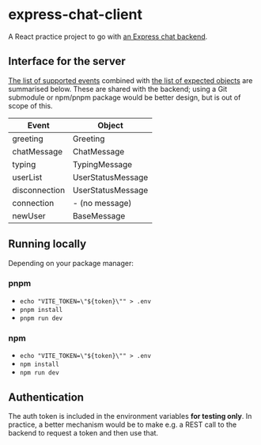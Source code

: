 # express-chat-client
A React practice project to go with [an Express chat backend](https://github.com/aceade/express-chat-backend).

## Interface for the server

[The list of supported events](./src/messages/event.ts) combined with [the list of expected objects](./src/messages/message.ts) are summarised below. These are shared with the backend; using a Git submodule or npm/pnpm package would be better design, but is out of scope of this.

| Event | Object |
|-------|--------|
| greeting | Greeting |
| chatMessage | ChatMessage |
| typing | TypingMessage |
| userList | UserStatusMessage |
| disconnection | UserStatusMessage |
| connection | - (no message) |
| newUser | BaseMessage |

## Running locally

Depending on your package manager:

### pnpm

- `echo "VITE_TOKEN=\"${token}\"" > .env `
- `pnpm install`
- `pnpm run dev`

### npm

- `echo "VITE_TOKEN=\"${token}\"" > .env `
- `npm install`
- `npm run dev`

## Authentication

The auth token is included in the environment variables **for testing only**. In practice, a better mechanism would be to make e.g. a REST call to the backend to request a token and then use that.
